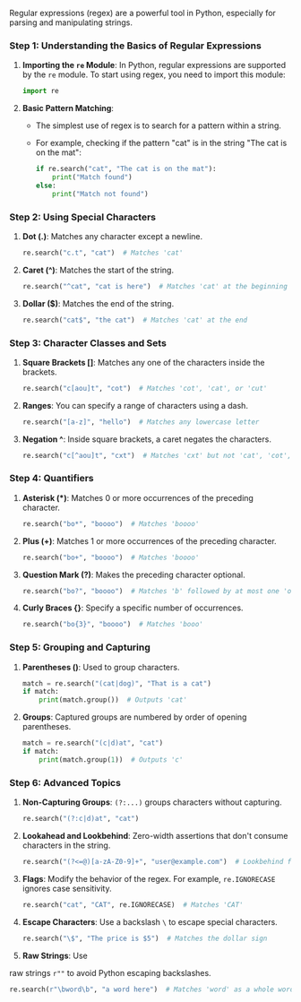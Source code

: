 Regular expressions (regex) are a powerful tool in Python, especially for parsing and manipulating strings.

### Step 1: Understanding the Basics of Regular Expressions

1. **Importing the `re` Module**: In Python, regular expressions are supported by the `re` module. To start using regex, you need to import this module:

    ```python
    import re
    ```

2. **Basic Pattern Matching**:
    - The simplest use of regex is to search for a pattern within a string.
    - For example, checking if the pattern "cat" is in the string "The cat is on the mat":

        ```python
        if re.search("cat", "The cat is on the mat"):
            print("Match found")
        else:
            print("Match not found")
        ```

### Step 2: Using Special Characters

1. **Dot (.)**: Matches any character except a newline.
   
   ```python
   re.search("c.t", "cat")  # Matches 'cat'
   ```

2. **Caret (^)**: Matches the start of the string.
   
   ```python
   re.search("^cat", "cat is here")  # Matches 'cat' at the beginning
   ```

3. **Dollar ($)**: Matches the end of the string.
   
   ```python
   re.search("cat$", "the cat")  # Matches 'cat' at the end
   ```

### Step 3: Character Classes and Sets

1. **Square Brackets []**: Matches any one of the characters inside the brackets.
   
   ```python
   re.search("c[aou]t", "cot")  # Matches 'cot', 'cat', or 'cut'
   ```

2. **Ranges**: You can specify a range of characters using a dash.
   
   ```python
   re.search("[a-z]", "hello")  # Matches any lowercase letter
   ```

3. **Negation ^**: Inside square brackets, a caret negates the characters.
   
   ```python
   re.search("c[^aou]t", "cxt")  # Matches 'cxt' but not 'cat', 'cot', or 'cut'
   ```

### Step 4: Quantifiers

1. **Asterisk (*)**: Matches 0 or more occurrences of the preceding character.
   
   ```python
   re.search("bo*", "boooo")  # Matches 'boooo'
   ```

2. **Plus (+)**: Matches 1 or more occurrences of the preceding character.
   
   ```python
   re.search("bo+", "boooo")  # Matches 'boooo'
   ```

3. **Question Mark (?)**: Makes the preceding character optional.
   
   ```python
   re.search("bo?", "boooo")  # Matches 'b' followed by at most one 'o'
   ```

4. **Curly Braces {}**: Specify a specific number of occurrences.
   
   ```python
   re.search("bo{3}", "boooo")  # Matches 'booo'
   ```

### Step 5: Grouping and Capturing

1. **Parentheses ()**: Used to group characters.
   
   ```python
   match = re.search("(cat|dog)", "That is a cat")
   if match:
       print(match.group())  # Outputs 'cat'
   ```

2. **Groups**: Captured groups are numbered by order of opening parentheses.
   
   ```python
   match = re.search("(c|d)at", "cat")
   if match:
       print(match.group(1))  # Outputs 'c'
   ```

### Step 6: Advanced Topics

1. **Non-Capturing Groups**: `(?:...)` groups characters without capturing.
   
   ```python
   re.search("(?:c|d)at", "cat")
   ```

2. **Lookahead and Lookbehind**: Zero-width assertions that don't consume characters in the string.
   
   ```python
   re.search("(?<=@)[a-zA-Z0-9]+", "user@example.com")  # Lookbehind for '@'
   ```

3. **Flags**: Modify the behavior of the regex. For example, `re.IGNORECASE` ignores case sensitivity.

   ```python
   re.search("cat", "CAT", re.IGNORECASE)  # Matches 'CAT'
   ```

4. **Escape Characters**: Use a backslash `\` to escape special characters.

   ```python
   re.search("\$", "The price is $5")  # Matches the dollar sign
   ```

5. **Raw Strings**: Use

 raw strings `r""` to avoid Python escaping backslashes.

   ```python
   re.search(r"\bword\b", "a word here")  # Matches 'word' as a whole word
   ```
